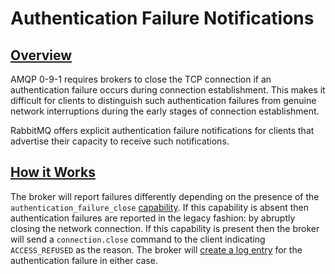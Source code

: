<!--
Copyright (c) 2005-2024 Broadcom. All Rights Reserved. The term "Broadcom" refers to Broadcom Inc. and/or its subsidiaries.

All rights reserved. This program and the accompanying materials
are made available under the terms of the under the Apache License,
Version 2.0 (the "License”); you may not use this file except in compliance
with the License. You may obtain a copy of the License at

https://www.apache.org/licenses/LICENSE-2.0

Unless required by applicable law or agreed to in writing, software
distributed under the License is distributed on an "AS IS" BASIS,
WITHOUT WARRANTIES OR CONDITIONS OF ANY KIND, either express or implied.
See the License for the specific language governing permissions and
limitations under the License.
-->

# Authentication Failure Notifications

## <a id="overview" class="anchor" href="#overview">Overview</a>

AMQP 0-9-1 requires brokers to close the TCP connection if an authentication
failure occurs during connection establishment. This makes it difficult for
clients to distinguish such authentication failures from genuine network
interruptions during the early stages of connection establishment.

RabbitMQ offers explicit authentication failure notifications
for clients that advertise their capacity to receive such notifications.


## <a id="usage" class="anchor" href="#usage">How it Works</a>

The broker will report failures differently depending on the presence of the
<code>authentication_failure_close</code> <a href="consumer-cancel.html#capabilities">capability</a>.
If this capability is absent then authentication failures are reported
in the legacy fashion: by abruptly closing the network connection. If this
capability is present then the broker will send a <code>connection.close</code>
command to the client indicating <code>ACCESS_REFUSED</code> as the reason. The broker
will [create a log entry](./logging.html#connection-lifecycle-events)
for the authentication failure in either case.
